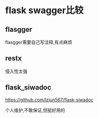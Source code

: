 # flask swagger比较

## flasgger

flasgger需要自己写注释,有点麻烦

## restx

侵入性太强

## flask_siwadoc

https://github.com/lzjun567/flask-siwadoc

个人维护,不敢保证,但挺好用的